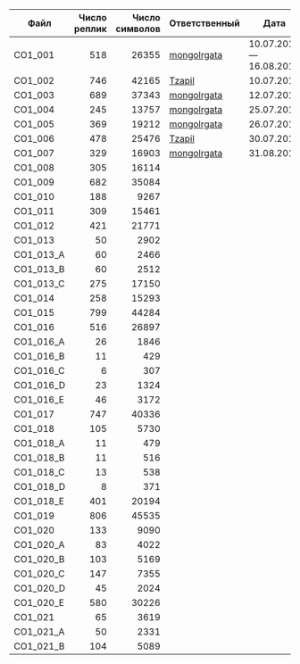 | Файл | Число реплик | Число символов | Ответственный | Дата |
| ---- | -----------: | -------------: | ------------- | ---- |
| CO1_001   |  518 | 26355 | [mongolrgata](https://github.com/mongolrgata) | 10.07.2015 — 16.08.2015 |
| CO1_002   |  746 | 42165 | [Tzapil](https://github.com/Tzapil) | 10.07.2015 |
| CO1_003   |  689 | 37343 | [mongolrgata](https://github.com/mongolrgata) | 12.07.2015 |
| CO1_004   |  245 | 13757 | [mongolrgata](https://github.com/mongolrgata) | 25.07.2015 |
| CO1_005   |  369 | 19212 | [mongolrgata](https://github.com/mongolrgata) | 26.07.2015 |
| CO1_006   |  478 | 25476 | [Tzapil](https://github.com/Tzapil) | 30.07.2015 |
| CO1_007   |  329 | 16903 | [mongolrgata](https://github.com/mongolrgata) | 31.08.2015 |
| CO1_008   |  305 | 16114 | | |
| CO1_009   |  682 | 35084 | | |
| CO1_010   |  188 |  9267 | | |
| CO1_011   |  309 | 15461 | | |
| CO1_012   |  421 | 21771 | | |
| CO1_013   |   50 |  2902 | | |
| CO1_013_A |   60 |  2466 | | |
| CO1_013_B |   60 |  2512 | | |
| CO1_013_C |  275 | 17150 | | |
| CO1_014   |  258 | 15293 | | |
| CO1_015   |  799 | 44284 | | |
| CO1_016   |  516 | 26897 | | |
| CO1_016_A |   26 |  1846 | | |
| CO1_016_B |   11 |   429 | | |
| CO1_016_C |    6 |   307 | | |
| CO1_016_D |   23 |  1324 | | |
| CO1_016_E |   46 |  3172 | | |
| CO1_017   |  747 | 40336 | | |
| CO1_018   |  105 |  5730 | | |
| CO1_018_A |   11 |   479 | | |
| CO1_018_B |   11 |   516 | | |
| CO1_018_C |   13 |   538 | | |
| CO1_018_D |    8 |   371 | | |
| CO1_018_E |  401 | 20194 | | |
| CO1_019   |  806 | 45535 | | |
| CO1_020   |  133 |  9090 | | |
| CO1_020_A |   83 |  4022 | | |
| CO1_020_B |  103 |  5169 | | |
| CO1_020_C |  147 |  7355 | | |
| CO1_020_D |   45 |  2024 | | |
| CO1_020_E |  580 | 30226 | | |
| CO1_021   |   65 |  3619 | | |
| CO1_021_A |   50 |  2331 | | |
| CO1_021_B |  104 |  5089 | | |
